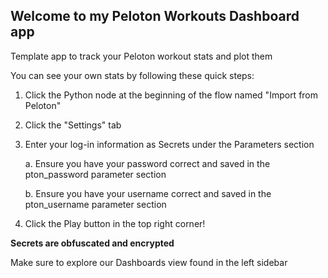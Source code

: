 ## Welcome to my Peloton Workouts Dashboard app

Template app to track your Peloton workout stats and plot them

You can see your own stats by following these quick steps:

1. Click the Python node at the beginning of the flow named "Import from Peloton"
2. Click the "Settings" tab
3. Enter your log-in information as Secrets under the Parameters section

    a. Ensure you have your password correct and saved in the pton_password parameter section
    
    b. Ensure you have your username correct and saved in the pton_username parameter section

4. Click the Play button in the top right corner!

**Secrets are obfuscated and encrypted**

Make sure to explore our Dashboards view found in the left sidebar